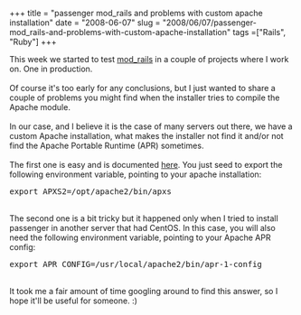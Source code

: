 +++ 
title = "passenger mod_rails and problems with custom apache installation"
date = "2008-06-07"
slug = "2008/06/07/passenger-mod_rails-and-problems-with-custom-apache-installation"
tags =["Rails", "Ruby"]
+++

<p>
This week we started to test <a href="http://www.modrails.com/">mod_rails</a> in a couple of projects where I work on. One in production.<br><br>Of course it's too early for any conclusions, but I just wanted to share a couple of problems you might find when the installer tries to compile the Apache module.<br><br>In our case, and I believe it is the case of many servers out there, we have a custom Apache installation, what makes the installer not find it and/or not find the Apache Portable Runtime (APR) sometimes.<br><br>The first one is easy and is documented <a href="http://www.modrails.com/documentation/Users%20guide.html#specifying_correct_apache_in">here</a>. You just seed to export the following environment variable, pointing to your apache installation:<br><pre><tt><tt>export APXS2=/opt/apache2/bin/apxs<br></tt></tt></pre><br>The second one is a bit tricky but it happened only when I tried to install passenger in another server that had CentOS. In this case, you will also need the following environment variable, pointing to your Apache APR config:<br><pre>export APR_CONFIG=/usr/local/apache2/bin/<span class="nfakPe">apr</span>-1-config</pre><br>It took me a fair amount of time googling around to find this answer, so I hope it'll be useful for someone. :)
</p>

